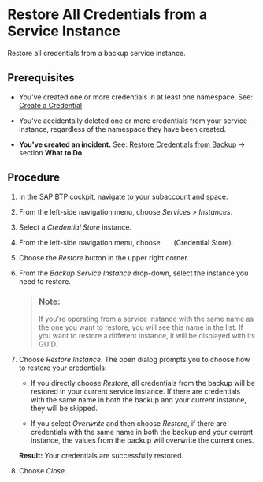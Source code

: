 <!-- loio15c91a6576e047ccaa125ff0535aef6e -->

<link rel="stylesheet" type="text/css" href="../css/sap-icons.css"/>

# Restore All Credentials from a Service Instance

Restore all credentials from a backup service instance.



<a name="loio15c91a6576e047ccaa125ff0535aef6e__prereq_yxl_rsw_fzb"/>

## Prerequisites

-   You've created one or more credentials in at least one namespace. See: [Create a Credential](create-edit-and-delete-a-credential-2a5423f.md) 

-   You've accidentally deleted one or more credentials from your service instance, regardless of the namespace they have been created.

-   **You've created an incident.** See: [Restore Credentials from Backup](restore-credentials-from-backup-7d07886.md) → section **What to Do**




## Procedure

1.  In the SAP BTP cockpit, navigate to your subaccount and space.

2.  From the left-side navigation menu, choose *Services* \> *Instances*.

3.  Select a *Credential Store* instance.

4.  From the left-side navigation menu, choose <span style="color:#ffffff;"><span class="SAP-icons-V5"></span></span> \(Credential Store\).

5.  Choose the *Restore* button in the upper right corner.

6.  From the *Backup Service Instance* drop-down, select the instance you need to restore.

    > ### Note:  
    > If you're operating from a service instance with the same name as the one you want to restore, you will see this name in the list. If you want to restore a different instance, it will be displayed with its GUID.

7.  Choose *Restore Instance*. The open dialog prompts you to choose how to restore your credentials:

    -   If you directly choose *Restore*, all credentials from the backup will be restored in your current service instance. If there are credentials with the same name in both the backup and your current instance, they will be skipped.

    -   If you select *Overwrite* and then choose *Restore*, if there are credentials with the same name in both the backup and your current instance, the values from the backup will overwrite the current ones.


    **Result:** Your credentials are successfully restored.

8.  Choose *Close*.


